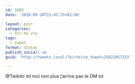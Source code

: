```yaml
---
id: 1082
date: '2010-09-28T21:45:35+02:00'

layout: post
categories:
  - Vis ma vie
tags:
  - tweet
format: status
publish_social: no
guid: 'http://tweets.local/?birdsite_tweet=25822857233'

---
```


@Twikito lol moi non plus j’arrive pas te DM lol